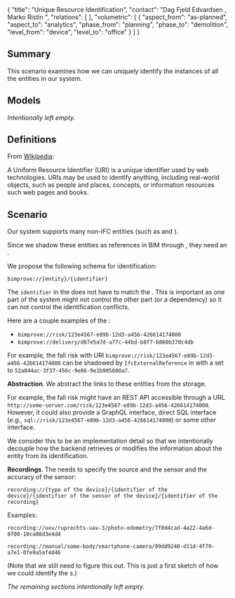 <rasaeco-meta>
{
    "title": "Unique Resource Identification",
    "contact": "Dag Fjeld Edvardsen <dag.fjeld.edvardsen@catenda.no>, Marko Ristin <rist@zhaw.ch>",
    "relations": [
    ],
    "volumetric": [
        {
            "aspect_from": "as-planned", "aspect_to": "analytics",
            "phase_from": "planning", "phase_to": "demolition",
            "level_from": "device", "level_to": "office"
        }
    ]
}
</rasaeco-meta>

## Summary

This scenario examines how we can uniquely identify the instances of all the entities in our system.

## Models

*Intentionally left empty.*

## Definitions

<def name="identifier" >

From [Wikipedia](https://en.wikipedia.org/wiki/Uniform_Resource_Identifier):

A Uniform Resource Identifier (URI) is a unique identifier used by web technologies. 
URIs may be used to identify anything, including real-world objects, such as people and places, 
concepts, or information resources such web pages and books.

</def>

## Scenario

Our system supports many non-IFC entities (such as <ref name="risk_management#risk" /> and
<ref name="truck_guidance#delivery_update" />).

Since we shadow these entities as references in BIM through 
<ref name="evolving_plan#non_ifc_entity" />, they need an <ref name="identifier" />.

We propose the following schema for identification:

```
bimprove://{entity}/{identifier}
```  

The `identifier` in the <ref name="identifier" /> does not have to match the
<ref name="evolving_plan#guid" />. This is important as one part of the system might
not control the other part (or a dependency) so it can not control the identification conflicts.

Here are a couple examples of the <ref name="identifier" />:
* `bimprove://risk/123e4567-e89b-12d3-a456-426614174000` 
* `bimprove://delivery/d67e5a7d-a77c-44bd-b8f7-b860b370c4db`

For example, the fall risk with URI `bimprove://risk/123e4567-e89b-12d3-a456-426614174000`
can be shadowed by `IfcExternalReference` in <modelref name="evolving_plan#bim_extended" />
with a <ref name="evolving_plan#guid" /> set to `52a844ac-3f37-456c-9e86-9e1b905600a7`. 

**Abstraction**.
We abstract the links to these entities from the storage. 

For example, the fall risk might have an REST API accessible through a URL 
`http://some-server.com/risk/123e4567-e89b-12d3-a456-426614174000`.
However, it could also provide a GraphQL interface, direct SQL interface 
 (*e.g.*, `sql://risk/123e4567-e89b-12d3-a456-426614174000`) or some other interface.
 
We consider this to be an implementation detail so that we intentionally decouple how the backend
retrieves or modifies the information about the entity from its identification.


**Recordings**.
The <ref name="digital_reconstruction#recording" /> needs to specify the source and the sensor and 
the accuracy of the sensor:
```
recording://{type of the device}/{identifier of the device}/{identifier of the sensor of the device}/{identifier of the recording}
```

Examples:

```
recording://uxv/ruprechts-uav-3/photo-odometry/7f0d4cad-4a22-4a6d-8f00-10ca08d3e4d4
```

```
recording://manual/some-body/smartphone-camera/89dd9240-d11d-4f79-a7e1-0fe9a5af4d46
```

(Note that we still need to figure this out. 
This is just a first sketch of how we could identify the 
<ref name="digital_reconstruction#recording" />s.)

*The remaining sections intentionally left empty.*
